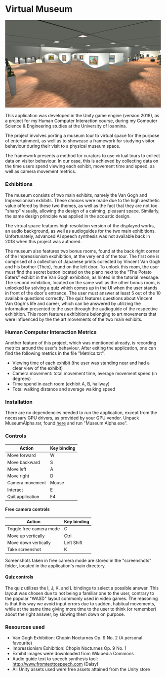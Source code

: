 # Virtual Museum

![Screenshot!](screenshots/screen_1920x1080_0.jpg)

This application was developed in the Unity game engine (version 2018), as a project for my Human Computer Interaction course, during my Computer Science & Engineering studies at the University of Ioannina.

The project involves porting a museum tour to virtual space for the purpose of entertainment, as well as to showcase a framework for studying visitor behaviour during their visit to a physical museum space. 

The framework presents a method for curators to use virtual tours to collect data on visitor behaviour. In our case, this is achieved by collecting data on the time users spend viewing each exhibit, movement time and speed, as well as camera movement metrics.

### Exhibitions
The museum consists of two main exhibits, namely the Van Gogh and Impressionism exhibits. These choices were made due to the high aesthetic value offered by these two themes, as well as the fact that they are not too "sharp" visually, allowing the design of a calming, pleasant space. Similarly, the same design principle was applied in the acoustic design. 

The virtual space features high resolution version of the displayed works, an audio background, as well as audioguides for the two main exhibitions. Unfortunately, advanced AI speech synthesis was not available back in 2018 when this project was authored.

The museum also features two bonus rooms, found at the back right corner of the Impressionism exxhibition, at the very end of the tour. The first one is comprised of a collection of Japanese prints collected by Vincent Van Gogh and his brother (Theo), found on the left door. To unlock this room, the user must find the secret button located on the piano next to the "The Potato Eaters" exhibit in the Van Gogh exhibition, as hinted in the tutorial message.
The second exhibition, located on the same wall as the other bonus room, is unlocked by solving a quiz which comes up in the UI when the user stands in front of the door's entrance. The user must answer at least 5 out of the 10 available questions correctly. The quiz features questions about Vincent Van Gogh's life and career, which can be answered by utilizing the information presented to the user through the audioguide of the respective exhibition. This room features exhibitions belonging to art movements that were influenced by the the art movements of the two main exhibits.

### Human Computer Interaction Metrics

Another feature of this project, which was mentioned already, is recording metrics around the user's behaviour. After exiting the application, one can find the following metrics in the file "Metrics.txt".

- Viewing time of each exhibit (the user was standing near and had a clear view of the exhibit)
- Camera movement: total movement time, average movement speed (in degrees)
- Time spend in each room (exhibit A, B, hallway)
- Total walking distance and average walking speed

### Installation
There are no dependencies needed to run the application, except from the necessary GPU drivers, as provided by your GPU vendor.
Unpack MuseumAlpha.rar, found [here](https://drive.google.com/drive/folders/1CUqxNglRo9HSoForRASVJbYqxA5p7acn?usp=sharing) and run "Museum Alpha.exe". 


### Controls

| Action  | Key binding |
| ------------- | ------------- |
| Move forward  | W |
| Move backward  | S  |
| Move left | A |
| Move right | D |
| Camera movement | Mouse |
| Interact | E|
| Quit application | F4 |

#### Free camera controls
| Action  | Key binding |
| ------------- | ------------- |
| Toggle free camera mode | C |
| Move up vertically  | Ctrl |
| Move down vertically  | Left Shift |
| Take screenshot | K |

Screenshots taken in free camera mode are stored in the "screenshots" folder, located in the application's main directory.

#### Quiz controls
The quiz utilizes the I, J, K, and L bindings to select a possible answer. This layout was chosen due to not being a familiar one to the user, contrary to the popular "WASD" layout commonly used in video games. The reasoning is that this way we avoid input errors due to sudden, habitual movements, while at the same time giving more time to the user to think (or remember) about the right answer, by slowing them down on purpose.

### Resources used
- Van Gogh Exhibition: Chopin Nocturnes Op. 9 No. 2 (A personal favourite)
- Impressionism Exhibition: Chopin Nocturnes Op. 9 No. 1
- Exhibit images were downloaded from Wikipedia Commons
- Audio guide text to speech synthesis tool: http://www.fromtexttospeech.com (Daisy)
- All Unity assets used were free assets attained from the Unity store
